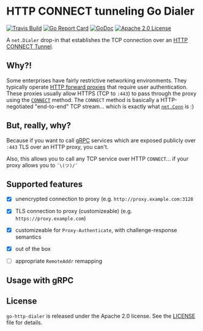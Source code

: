 # HTTP CONNECT tunneling Go Dialer

[![Travis Build](https://travis-ci.org/mwitkow/go-http-dialer.svg)](https://travis-ci.org/mwitkow/go-http-dialer)
[![Go Report Card](http://goreportcard.com/badge/mwitkow/go-http-dialer)](http://goreportcard.com/report/mwitkow/go-http-dialer)
[![GoDoc](http://img.shields.io/badge/GoDoc-Reference-blue.svg)](https://godoc.org/github.com/mwitkow/go-http-dialer)
[![Apache 2.0 License](https://img.shields.io/badge/License-Apache%202.0-blue.svg)](LICENSE)

A `net.Dialer` drop-in that establishes the TCP connection over an [HTTP CONNECT Tunnel](https://en.wikipedia.org/wiki/HTTP_tunnel#HTTP_CONNECT_tunneling).

## Why?!

Some enterprises have fairly restrictive networking environments. They typically operate [HTTP forward proxies](https://en.wikipedia.org/wiki/Proxy_server) that require user authentication. These proxies usually allow  HTTPS (TCP to `:443`) to pass through the proxy using the [`CONNECT`](https://tools.ietf.org/html/rfc2616#section-9.9) method. The `CONNECT` method is basically a HTTP-negotiated "end-to-end" TCP stream... which is exactly what [`net.Conn`](https://golang.org/pkg/net/#Conn) is :)

## But, really, why?

Because if you want to call [gRPC](http://www.grpc.io/) services which are exposed publicly over `:443` TLS over an HTTP proxy, you can't.

Also, this allows you to call any TCP service over HTTP `CONNECT`... if your proxy allows you to `¯\(ツ)/¯`

## Supported features

 - [x] unencrypted connection to proxy (e.g. `http://proxy.example.com:3128`
 - [x] TLS connection to proxy (customizeable) (e.g. `https://proxy.example.com`)
 - [x] customizeable for `Proxy-Authenticate`, with challenge-response semantics
 - [x] out of the box 
 - [ ] appropriate `RemoteAddr` remapping
 

## Usage with gRPC



## License

`go-http-dialer` is released under the Apache 2.0 license. See the [LICENSE](LICENSE) file for details.
